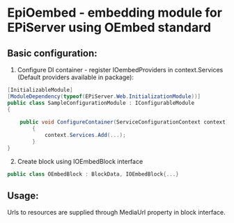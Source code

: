 # EpiOembed - embedding module for EPiServer using OEmbed standard

## Basic configuration:

1. Configure DI container - register IOembedProviders in context.Services (Default providers available in package):

```csharp
[InitializableModule]
[ModuleDependency(typeof(EPiServer.Web.InitializationModule))]
public class SampleConfigurationModule : IConfigurableModule
{
        
	public void ConfigureContainer(ServiceConfigurationContext context)
        {
            context.Services.Add(...);
        }
}
```

2. Create block using IOEmbedBlock interface

```csharp
public class OEmbedBlock : BlockData, IOEmbedBlock{...}
```

## Usage:

Urls to resources are supplied through MediaUrl property in block interface.
